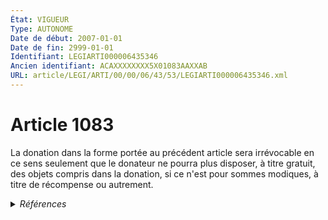 ```yaml
---
État: VIGUEUR
Type: AUTONOME
Date de début: 2007-01-01
Date de fin: 2999-01-01
Identifiant: LEGIARTI000006435346
Ancien identifiant: ACAXXXXXXXX5X01083AAXXAB
URL: article/LEGI/ARTI/00/00/06/43/53/LEGIARTI000006435346.xml
---
```


<h1>Article 1083</h1>

La donation dans la forme portée au précédent article sera irrévocable en ce
sens seulement que le donateur ne pourra plus disposer, à titre gratuit, des
objets compris dans la donation, si ce n'est pour sommes modiques, à titre de
récompense ou autrement.


<details>
  <summary><em>Références</em></summary>

  <h2>Articles faisant référence à l'article</h2>
  
  <ul>
    <li>
      <a href="https://legal.tricoteuses.fr//redirection/LEGIARTI000006284843?vers=git&vers=legifrance">LOI n° 2006-728 du 23 juin 2006 portant réforme des successions et des libéralités - article 9 ENTIEREMENT_MODIF</a> MODIFICATION cible
    </li>
    <li>
      <a href="https://legal.tricoteuses.fr//redirection/LEGIARTI000006435343?vers=git&vers=legifrance">Code civil - article 1082 AUTONOME MODIFIE, en vigueur du 1804-03-21 au 2007-01-01</a> CITATION cible
    </li>
    <li>
      <a href="https://legal.tricoteuses.fr//redirection/LEGIARTI000006435344?vers=git&vers=legifrance">Code civil - article 1082 AUTONOME VIGUEUR, en vigueur depuis le 2007-01-01</a> CITATION cible
    </li>
  </ul>
  
  <h2>Références faites par l'article</h2>
  
  <ul>
    <li>
      2006-06-23 MODIFICATION source <a href="https://legal.tricoteuses.fr//redirection/LEGIARTI000006284843?vers=git&vers=legifrance">LOI n° 2006-728 du 23 juin 2006 portant réforme des successions et des libéralités - article 9 ENTIEREMENT_MODIF</a>
    </li>
    <li>
      2999-01-01 CITATION source <a href="https://legal.tricoteuses.fr//redirection/LEGIARTI000006435343?vers=git&vers=legifrance">Code civil - article 1082 AUTONOME MODIFIE, en vigueur du 1804-03-21 au 2007-01-01</a>
    </li>
  </ul>
</details>
